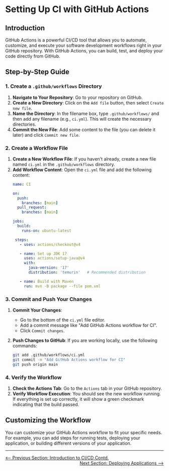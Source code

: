 # Setting Up CI with GitHub Actions

## Introduction

GitHub Actions is a powerful CI/CD tool that allows you to automate, customize, and execute your software development workflows right in your GitHub repository. With GitHub Actions, you can build, test, and deploy your code directly from GitHub.

## Step-by-Step Guide

### 1. Create a `.github/workflows` Directory

1. **Navigate to Your Repository**: Go to your repository on GitHub.
2. **Create a New Directory**: Click on the `Add file` button, then select `Create new file`.
3. **Name the Directory**: In the filename box, type `.github/workflows/` and then add any filename (e.g., `ci.yml`). This will create the necessary directories.
4. **Commit the New File**: Add some content to the file (you can delete it later) and click `Commit new file`.

### 2. Create a Workflow File

1. **Create a New Workflow File**: If you haven't already, create a new file named `ci.yml` in the `.github/workflows` directory.
2. **Add Workflow Content**: Open the `ci.yml` file and add the following content:
   ```yaml
   name: CI

   on:
     push:
       branches: [main]
     pull_request:
       branches: [main]

   jobs:
     build:
       runs-on: ubuntu-latest

    steps:
      - uses: actions/checkout@v4

      - name: Set up JDK 17
        uses: actions/setup-java@v4
        with:
          java-version: '17'
          distribution: 'temurin'   # Recommended distribution

      - name: Build with Maven
        run: mvn -B package --file pom.xml


   ```

### 3. Commit and Push Your Changes

1. **Commit Your Changes**: 
   - Go to the bottom of the `ci.yml` file editor.
   - Add a commit message like "Add GitHub Actions workflow for CI".
   - Click `Commit changes`.

2. **Push Changes to GitHub**: If you are working locally, use the following commands:
   ```sh
   git add .github/workflows/ci.yml
   git commit -m "Add GitHub Actions workflow for CI"
   git push origin main
   ```

### 4. Verify the Workflow

1. **Check the Actions Tab**: Go to the `Actions` tab in your GitHub repository.
2. **Verify Workflow Execution**: You should see the new workflow running. If everything is set up correctly, it will show a green checkmark indicating that the build passed.

## Customizing the Workflow

You can customize your GitHub Actions workflow to fit your specific needs. For example, you can add steps for running tests, deploying your application, or building different versions of your application.

---

<div style="width: 100%">
<a href='introduction-to-ci-cd.md'><-- Previous Section: Introduction to CI/CD Contd.</a>
<div align="right"><a href='deploying-applications.md'> Next Section: Deploying Applications --></a></div>
</div>
